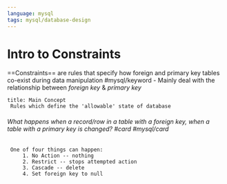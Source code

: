 ```yaml
---
language: mysql
tags: mysql/database-design
---
```


# Intro to Constraints

==Constraints==  are rules that specify how foreign and primary key tables co-exist during data manipulation #mysql/keyword
	- Mainly deal with the relationship between *foreign key* & *primary key*


```ad-info
title: Main Concept
 Rules which define the 'allowable' state of database
```

###### What happens when a record/row in a table with a foreign key, when a table with a primary key is changed? #card #mysql/card
	 One of four things can happen:
		 1. No Action -- nothing
		 2. Restrict -- stops attempted action
		 3. Cascade -- delete
		 4. Set foreign key to null









